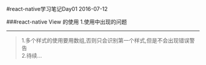 #react-native学习笔记Day01 2016-07-12

###react-native View 的使用
1.使用中出现的问题
***
 >1.多个样式的使用要用数组,否则只会识别第一个样式,但是不会出现错误警告  
 >2.待续...